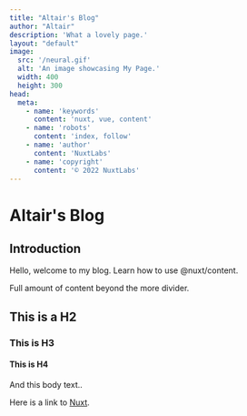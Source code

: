 ```yaml
---
title: "Altair's Blog"
author: "Altair"
description: 'What a lovely page.'
layout: "default"
image:
  src: '/neural.gif'
  alt: 'An image showcasing My Page.'
  width: 400
  height: 300
head:
  meta:
    - name: 'keywords'
      content: 'nuxt, vue, content'
    - name: 'robots'
      content: 'index, follow'
    - name: 'author'
      content: 'NuxtLabs'
    - name: 'copyright'
      content: '© 2022 NuxtLabs'
---
```


<!-- <body> -->

# Altair's Blog

## Introduction

Hello, welcome to my blog.
Learn how to use @nuxt/content.
<!--more-->
Full amount of content beyond the more divider.

## This is a H2

### This is H3

#### This is H4

And this body text..

Here is a link to [Nuxt](https://nuxtjs.org).


<hero></hero>
<!-- </body> -->
